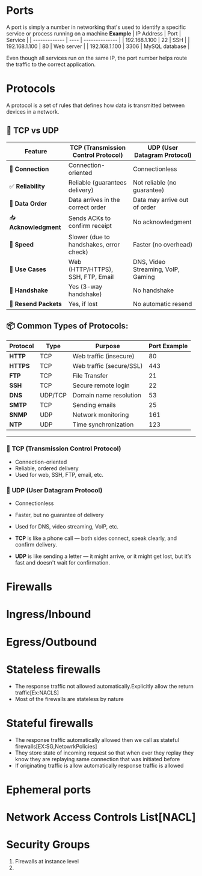 # Ports
A port is simply a number in networking that's used to identify a specific service or process running on a machine
**Example**
| IP Address    | Port | Service        |
| ------------- | ---- | -------------- |
| 192.168.1.100 | 22   | SSH            |
| 192.168.1.100 | 80   | Web server     |
| 192.168.1.100 | 3306 | MySQL database |

Even though all services run on the same IP, the port number helps route the traffic to the correct application.

# Protocols
A protocol is a set of rules that defines how data is transmitted between devices in a network.
## 🔀 **TCP vs UDP**
| Feature               | **TCP** (Transmission Control Protocol) | **UDP** (User Datagram Protocol)   |
| --------------------- | --------------------------------------- | ---------------------------------- |
| 🔗 **Connection**     | Connection-oriented                     | Connectionless                     |
| ✅ **Reliability**     | Reliable (guarantees delivery)          | Not reliable (no guarantee)        |
| 🔁 **Data Order**     | Data arrives in the correct order       | Data may arrive out of order       |
| 📥 **Acknowledgment** | Sends ACKs to confirm receipt           | No acknowledgment                  |
| 🐢 **Speed**          | Slower (due to handshakes, error check) | Faster (no overhead)               |
| 🧱 **Use Cases**      | Web (HTTP/HTTPS), SSH, FTP, Email       | DNS, Video Streaming, VoIP, Gaming |
| 🔐 **Handshake**      | Yes (3-way handshake)                   | No handshake                       |
| 🔄 **Resend Packets** | Yes, if lost                            | No automatic resend                |

## 📦 Common Types of Protocols:
| Protocol  | Type    | Purpose                  | Port Example |
| --------- | ------- | ------------------------ | ------------ |
| **HTTP**  | TCP     | Web traffic (insecure)   | 80           |
| **HTTPS** | TCP     | Web traffic (secure/SSL) | 443          |
| **FTP**   | TCP     | File Transfer            | 21           |
| **SSH**   | TCP     | Secure remote login      | 22           |
| **DNS**   | UDP/TCP | Domain name resolution   | 53           |
| **SMTP**  | TCP     | Sending emails           | 25           |
| **SNMP**  | UDP     | Network monitoring       | 161          |
| **NTP**   | UDP     | Time synchronization     | 123          |
---
### 🔹 **TCP (Transmission Control Protocol)**
* Connection-oriented
* Reliable, ordered delivery
* Used for web, SSH, FTP, email, etc.
### 🔸 **UDP (User Datagram Protocol)**
* Connectionless
* Faster, but no guarantee of delivery
* Used for DNS, video streaming, VoIP, etc.

* **TCP** is like a phone call — both sides connect, speak clearly, and confirm delivery.
* **UDP** is like sending a letter — it might arrive, or it might get lost, but it’s fast and doesn't wait for confirmation.

# Firewalls

# Ingress/Inbound
# Egress/Outbound

# Stateless firewalls
- The response traffic not allowed automatically.Explicitly allow the return traffic[Ex:NACLS]
- Most of the firewalls are stateless by nature
# Stateful firewalls
- The response traffic automatically allowed then we call as stateful firewalls[EX:SG,NetowrkPolicies]
- They store state of incoming request so that when ever they replay they know they are replaying same connection that was initiated before 
- If originating traffic is allow automatically response traffic is allowed
# Ephemeral ports

# Network Access Controls List[NACL] 

# Security Groups
1. Firewalls at instance level
2. 